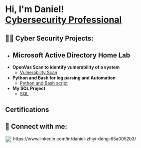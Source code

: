 <h1>Hi, I'm Daniel! <br/><a href="https://www.linkedin.com/in/daniel-zhiyi-deng-65a0052b3/)">Cybersecurity Professional</a>

<h2>👨‍💻 Cyber Security Projects:</h2>

- <b>Microsoft Active Directory Home Lab</b>
  - 
- <b>OpenVas Scan to identify vulnerability of a system</b>
  - [Vulnerability Scan](https://github.com/Danieldzy/OpenVas-Nessus)
- <b>Python and Bash for log parsing and Automation</b>
  - [Python and Bash script](https://github.com/Danieldzy/Python-parse-log-and-Bash-automation)
- <b>My SQL Project</b>
  - [SQL](https://github.com/Danieldzy/DanielProject)
<h2>Certifications</h2>

<h2> 🤳 Connect with me:</h2>
<img align="left" alt="DanielDeng | LinkedIn" width="22px" src="https://cdn.jsdelivr.net/npm/simple-icons@v3/icons/linkedin.svg" />https://www.linkedin.com/in/daniel-zhiyi-deng-65a0052b3/

